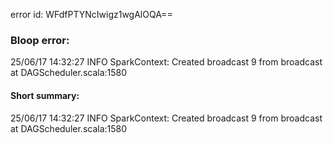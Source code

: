 error id: WFdfPTYNcIwigz1wgAlOQA==
### Bloop error:

25/06/17 14:32:27 INFO SparkContext: Created broadcast 9 from broadcast at DAGScheduler.scala:1580
#### Short summary: 

25/06/17 14:32:27 INFO SparkContext: Created broadcast 9 from broadcast at DAGScheduler.scala:1580